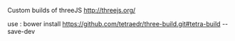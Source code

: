 Custom builds of threeJS http://threejs.org/


use : bower install https://github.com/tetraedr/three-build.git#tetra-build --save-dev
